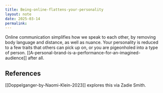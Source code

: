 ```yaml
---
title: Being-online-flattens-your-personality
layout: note
date: 2025-03-14
permalink:
---
```

Online communication simplifies how we speak to each other, by removing body language and distance, as well as nuance. Your personality is reduced to a few traits that others can pick up on, or you are pigeonholed into a type of person. [[A-personal-brand-is-a-performance-for-an-imagined-audience]] after all. 



## References

[[Doppelganger-by-Naomi-Klein-2023]] explores this via Zadie Smith.